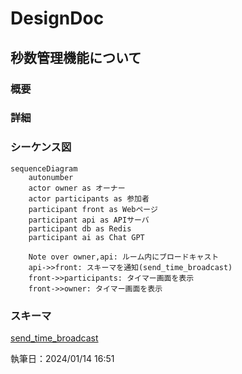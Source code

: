 # DesignDoc

## 秒数管理機能について

### 概要

### 詳細

### シーケンス図

```mermaid
sequenceDiagram
    autonumber
    actor owner as オーナー
    actor participants as 参加者
    participant front as Webページ
    participant api as APIサーバ
    participant db as Redis
    participant ai as Chat GPT

    Note over owner,api: ルーム内にブロードキャスト
    api->>front: スキーマを通知(send_time_broadcast)
    front->>participants: タイマー画面を表示
    front->>owner: タイマー画面を表示
```

### スキーマ

[send_time_broadcast](/docs/DesignDog/schema/07_秒数管理/send_time_broadcast.json)

執筆日：2024/01/14 16:51
